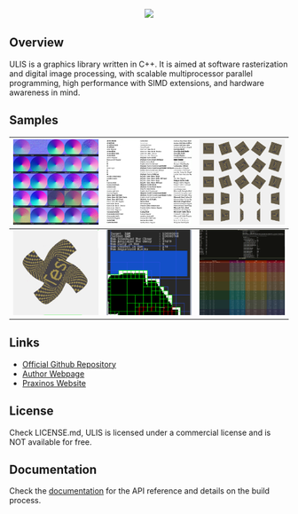 <p align="center">
    <img src="meta/img/logo/github.png">
</p>

## Overview
ULIS is a graphics library written in C++. It is aimed at software rasterization and digital image processing, with scalable multiprocessor parallel programming, high performance with SIMD extensions, and hardware awareness in mind.

## Samples
![](meta/image/sample/BlendNormals.png) | ![](meta/image/sample/RasterText.png) | ![](meta/image/sample/Transforms.png)
---- | ---- | ----
![](meta/image/sample/BezierDeform.png) | ![](meta/image/sample/TiledBlock.png) | ![](meta/image/sample/Benchmark.png)

## Links
- [Official Github Repository](https://github.com/Praxinos/ULIS)  
- [Author Webpage](http://clementberthaud.com/)  
- [Praxinos Website](https://praxinos.coop/)  

## License
Check LICENSE.md, ULIS is licensed under a commercial license and is NOT available for free.

## Documentation
Check the [documentation](https://praxinos.coop/Documentation/ULIS/Developer/version/dev/html/) for the API reference and details on the build process.  

